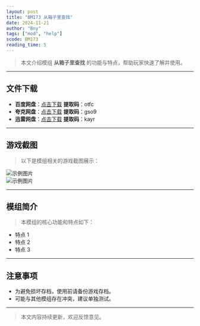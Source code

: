 ```yaml
---
layout: post
title: "BM173 从箱子里查找"
date: 2024-11-21
author: "Bny"
tags: ["mod", "help"]
scode: BM173
reading_time: 5
---
```


> 本文介绍模组 **从箱子里查找** 的功能与特点，帮助玩家快速了解并使用。

---





## 文件下载
- **百度网盘**：[点击下载](https://pan.baidu.com/s/1nxo_SsUf59T4ZVjF1c8dvg?pwd=otfc)  **提取码**：otfc  
- **夸克网盘**：[点击下载](https://pan.quark.cn/s/fc278d0040f8?pwd=gso9)  **提取码**：gso9  
- **迅雷网盘**：[点击下载](https://pan.xunlei.com/s/VOCCbhQrXdAt6kK_zGb_uQ7LA1?pwd=kayr)  **提取码**：kayr  

---

## 游戏截图
> 以下是模组相关的游戏截图展示：

![示例图片](https://example.com/screenshot1.jpg)  
![示例图片](https://example.com/screenshot2.jpg)

---

## 模组简介
> 本模组的核心功能和特点如下：
- 特点 1
- 特点 2
- 特点 3

---

## 注意事项
- 为避免损坏存档，使用前请备份游戏存档。
- 可能与其他模组存在冲突，建议单独测试。

---

> 本文内容持续更新，欢迎反馈意见。
